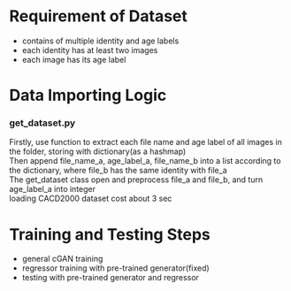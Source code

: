# Requirement of Dataset
- contains of multiple identity and age labels
- each identity has at least two images
- each image has its age label
  
# Data Importing Logic
### get_dataset.py
Firstly, use function to extract each file name and age label of all images in the folder, storing with dictionary(as a hashmap)  
Then append file_name_a, age_label_a, file_name_b into a list according to the dictionary, where file_b has the same identity with file_a  
The get_dataset class open and preprocess file_a and file_b, and turn age_label_a into integer  
loading CACD2000 dataset cost about 3 sec  
  
# Training and Testing Steps
- general cGAN training
- regressor training with pre-trained generator(fixed)
- testing with pre-trained generator and regressor
  


